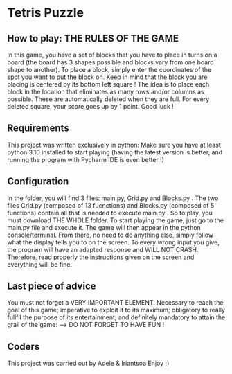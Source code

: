 # Tetris Puzzle

## How to play: THE RULES OF THE GAME
In this game, you have a set of blocks that you have to place in turns on a board (the board has 3 shapes possible and blocks vary from one board shape to another). 
To place a block, simply enter the coordinates of the spot you want to put the block on. Keep in mind that the block you are placing is centered by its bottom left square ! 
The idea is to place each block in the location that eliminates as many rows and/or columns as possible. These are automatically deleted when they are full. For every deleted square, your score goes up by 1 point. Good luck !

## Requirements
This project was written exclusively in python:
Make sure you have at least python 3.10 installed to start playing (having the latest version is better, and running the program with Pycharm IDE is even better !)

## Configuration 
In the folder, you will find 3 files: main.py, Grid.py and Blocks.py . The two files Grid.py (composed of 13 fucnctions) and Blocks.py (composed of 5 functions) contain all that is needed to execute main.py . So to play, you must download THE WHOLE folder.
To start playing the game, just go to the main.py file and execute it. The game will then appear in the python console/terminal. From there, no need to do anything else, simply follow what the display tells you to on the screen.
To every wrong input you give, the program will have an adapted response and WILL NOT CRASH. Therefore, read properly the instructions given on the screen and everything will be fine.


## Last piece of advice
You must not forget a VERY IMPORTANT ELEMENT. Necessary to reach the goal of this game; imperative to exploit it to its maximum; obligatory to really fullfil the purpose of its entertainment; and definitely mandatory to attain the grail of the game: 
                                                              -->  DO NOT FORGET TO HAVE FUN ! 

## Coders
This project was carried out by Adele & Iriantsoa
Enjoy ;)
